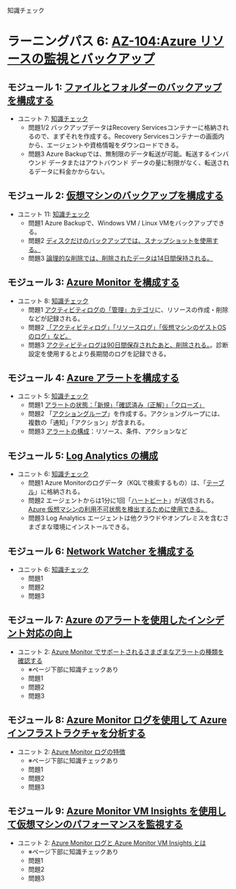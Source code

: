 知識チェック

# ラーニングパス 6: [AZ-104:Azure リソースの監視とバックアップ](https://docs.microsoft.com/ja-jp/learn/paths/az-104-monitor-backup-resources/)
## モジュール 1: [ファイルとフォルダーのバックアップを構成する](https://docs.microsoft.com/ja-jp/learn/modules/configure-file-folder-backups/)
- ユニット 7: [知識チェック](https://docs.microsoft.com/ja-jp/learn/modules/configure-file-folder-backups/7-knowledge-check)
  - 問題1/2 バックアップデータはRecovery Servicesコンテナーに格納されるので、まずそれを作成する。Recovery Servicesコンテナーの画面内から、エージェントや資格情報をダウンロードできる。
  - 問題3 Azure Backupでは、無制限のデータ転送が可能。転送するインバウンド データまたはアウトバウンド データの量に制限がなく、転送されるデータに料金かからない。
## モジュール 2: [仮想マシンのバックアップを構成する](https://docs.microsoft.com/ja-jp/learn/modules/configure-virtual-machine-backups/)
- ユニット 11: [知識チェック](https://docs.microsoft.com/ja-jp/learn/modules/configure-virtual-machine-backups/11-knowledge-check)
  - 問題1 Azure Backupで、Windows VM / Linux VMをバックアップできる。
  - 問題2 [ディスクだけのバックアップでは、スナップショットを使用する。](https://docs.microsoft.com/ja-jp/azure/backup/disk-backup-overview)
  - 問題3 [論理的な削除では、削除されたデータは14日間保持される。](https://docs.microsoft.com/ja-jp/azure/backup/backup-azure-security-feature-cloud)
## モジュール 3: [Azure Monitor を構成する](https://docs.microsoft.com/ja-jp/learn/modules/configure-azure-monitor/)
- ユニット 8: [知識チェック](https://docs.microsoft.com/ja-jp/learn/modules/configure-azure-monitor/8-knowledge-check)
  - 問題1 [アクティビティログの「管理」カテゴリ](https://docs.microsoft.com/ja-jp/azure/azure-monitor/essentials/activity-log-schema#categories)に、リソースの作成・削除などが記録される。
  - 問題2 [「アクティビティログ」「リソースログ」「仮想マシンのゲストOSのログ」など。](https://docs.microsoft.com/ja-jp/azure/azure-monitor/essentials/monitor-azure-resource#monitoring-data-from-azure-resources)
  - 問題3 [アクティビティログは90日間保存されたあと、削除される。](https://docs.microsoft.com/ja-jp/azure/azure-monitor/essentials/activity-log#retention-period)。診断設定を使用するとより長期間のログを記録できる。
## モジュール 4: [Azure アラートを構成する](https://docs.microsoft.com/ja-jp/learn/modules/configure-azure-alerts/)
- ユニット 5: [知識チェック](https://docs.microsoft.com/ja-jp/learn/modules/configure-azure-alerts/5-knowledge-check)
  - 問題1 [アラートの状態：「新規」「確認済み（正解）」「クローズ」](https://docs.microsoft.com/ja-jp/azure/azure-monitor/alerts/alerts-overview#manage-alerts)
  - 問題2 「[アクショングループ](https://docs.microsoft.com/ja-jp/azure/azure-monitor/alerts/action-groups)」を作成する。アクショングループには、複数の「通知」「アクション」が含まれる。
  - 問題3 [アラートの構成](https://docs.microsoft.com/ja-jp/azure/azure-monitor/alerts/alerts-overview#overview)：リソース、条件、アクションなど
## モジュール 5: [Log Analytics の構成](https://docs.microsoft.com/ja-jp/learn/modules/configure-log-analytics/)
- ユニット 6: [知識チェック](https://docs.microsoft.com/ja-jp/learn/modules/configure-log-analytics/6-knowledge-check)
  - 問題1 Azure Monitorのログデータ（KQLで検索するもの）は、「[テーブル](https://docs.microsoft.com/ja-jp/azure/data-explorer/kusto/query/#what-is-a-query-statement)」に格納される。
  - 問題2 エージェントからは1分に1回「[ハートビート](https://docs.microsoft.com/ja-jp/azure/azure-monitor/logs/data-ingestion-time#resources-that-stop-responding)」が送信される。[Azure 仮想マシンの利用不可状態を検出するために使用できる。](https://docs.microsoft.com/ja-jp/azure/azure-monitor/vm/tutorial-monitor-vm-alert)
  - 問題3 Log Analytics エージェントは他クラウドやオンプレミスを含むさまざまな環境にインストールできる。
## モジュール 6: [Network Watcher を構成する](https://docs.microsoft.com/ja-jp/learn/modules/configure-network-watcher/)
- ユニット 6: [知識チェック](https://docs.microsoft.com/ja-jp/learn/modules/configure-network-watcher/6-knowledge-check)
  - 問題1 
  - 問題2 
  - 問題3 
## モジュール 7: [Azure のアラートを使用したインシデント対応の向上](https://docs.microsoft.com/ja-jp/learn/modules/incident-response-with-alerting-on-azure/)
- ユニット 2: [Azure Monitor でサポートされるさまざまなアラートの種類を確認する](https://docs.microsoft.com/ja-jp/learn/modules/incident-response-with-alerting-on-azure/2-explore-azure-monitor-alert-types)
  - ※ページ下部に知識チェックあり
  - 問題1 
  - 問題2 
  - 問題3 
## モジュール 8: [Azure Monitor ログを使用して Azure インフラストラクチャを分析する](https://docs.microsoft.com/ja-jp/learn/modules/analyze-infrastructure-with-azure-monitor-logs/)
- ユニット 2: [Azure Monitor ログの特徴](https://docs.microsoft.com/ja-jp/learn/modules/analyze-infrastructure-with-azure-monitor-logs/2-features-azure-monitor-log)
  - ※ページ下部に知識チェックあり
  - 問題1 
  - 問題2 
  - 問題3 
## モジュール 9: [Azure Monitor VM Insights を使用して仮想マシンのパフォーマンスを監視する](https://docs.microsoft.com/ja-jp/learn/modules/monitor-performance-using-azure-monitor-for-vms/)
- ユニット 2: [Azure Monitor ログと Azure Monitor VM Insights とは](https://docs.microsoft.com/ja-jp/learn/modules/monitor-performance-using-azure-monitor-for-vms/2-what-are-azure-monitor-logs-vms)
  - ※ページ下部に知識チェックあり
  - 問題1 
  - 問題2 
  - 問題3 
